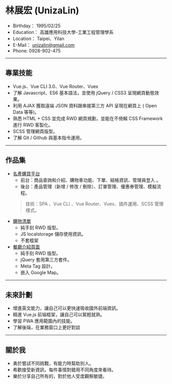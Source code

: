 # 林展宏 (UnizaLin)
- Birthday： 1995/02/25
- Education： 高雄應用科技大學-工業工程管理學系
- Location： Taipei、Yilan
- E-Mail： unizalin@gmail.com
- Phone: 0928-902-475
----------
## 專業技能
- Vue.js、Vue CLI 3.0、Vue Router、Vuex
- 了解 Javascript、ES6 基本語法，並使用 jQuery / CSS3 呈現網頁動態效果。
- 利用 AJAX 獲取遠端 JSON 資料跟串接第三方 API 呈現在網頁上 ( Open Data 等等)。
- 熟悉 HTML + CSS 並完成 RWD 網頁規劃，並能在不倚賴 CSS Framework 進行 RWD 客製化。
- SCSS 管理網頁版型。
- 了解 Git / Github 與基本指令運用。
---------
## 作品集
- <a href="https://unizalin.github.io/vue3demo/dist/#/" target="_blank">名產購買平台</a>
    - 前台：商品查詢和介紹、購物車功能、下單、結帳資訊、管理員登入 。
    - 後台：產品管理（新增 / 修改 / 刪除）、訂單管理、優惠券管理、模擬流程。
    > 技術：SPA 、Vue CLI 、Vue Router、Vuex、插件運用、SCSS 管理樣式。
- <a href="https://unizalin.github.io/JS-localstorage-shoppingList/" target="_blank">購物清單</a>
    - 純手刻 RWD 版型。
    - JS localstorage 儲存使用資訊。
    - 不套框架
- <a href="https://unizalin.github.io/RWD-Html/" target="_blank">餐廳介紹頁面</a>
    - 純手刻 RWD 版型。
    - jQuery 套用第三方套件。
    - Meta Tag 設計。
    - 嵌入 Google Map。
---------
## 未來計劃
- 增進英文能力，讓自己可以更快速吸收國外前端資訊。
- 精進 Vue.js 前端框架，讓自己可以駕輕就熟。
- 學習 PWA  應用範圍內的技能。
- 了解後端，在業務窗口上更好對談
--------
## 關於我
- 勇於嘗試不同挑戰，有能力時幫助別人。
- 希歡接受新資訊，每件事情對錯用不同角度來看待。
- 樂於分享自己所有的，對於他人受度觀察敏捷。


